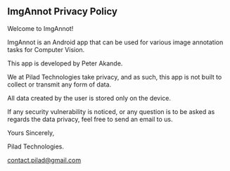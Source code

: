 ## ImgAnnot Privacy Policy

Welcome to ImgAnnot!



ImgAnnot is an Android app that can be used for various image annotation tasks for Computer Vision.



This app is developed by Peter Akande.


We at Pilad Technologies take privacy, and as such, this app is not built to collect or transmit any form of data.



All data created by the user is stored only on the device.



If any security vulnerability is noticed, or any question is to be asked as regards the data privacy, feel free to send an email to us.

Yours Sincerely,

Pilad Technologies.

contact.pilad@gmail.com
